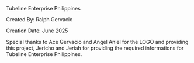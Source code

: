 Tubeline Enterprise Philippines

Created By: Ralph Gervacio

Creation Date: June 2025

Special thanks to Ace Gervacio and Angel Aniel for the LOGO and providing this project, Jericho and Jeriah for providing the required informations for Tubeline Enterprise Philippines.

